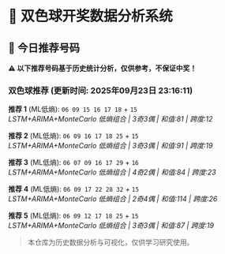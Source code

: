 # 🎯 双色球开奖数据分析系统

<!-- BEGIN:recommendations -->
## 🎯 今日推荐号码

**⚠️ 以下推荐号码基于历史统计分析，仅供参考，不保证中奖！**

### 双色球推荐 (更新时间: 2025年09月23日 23:16:11)

**推荐 1** (ML低熵): `06 09 15 16 17 18` + `15`  
*LSTM+ARIMA+MonteCarlo 低熵组合 | 3奇3偶 | 和值:81 | 跨度:12*

**推荐 2** (ML低熵): `06 09 16 17 18 25` + `15`  
*LSTM+ARIMA+MonteCarlo 低熵组合 | 3奇3偶 | 和值:91 | 跨度:19*

**推荐 3** (ML低熵): `06 07 09 16 17 29` + `16`  
*LSTM+ARIMA+MonteCarlo 低熵组合 | 4奇2偶 | 和值:84 | 跨度:23*

**推荐 4** (ML低熵): `06 09 17 22 28 32` + `15`  
*LSTM+ARIMA+MonteCarlo 低熵组合 | 2奇4偶 | 和值:114 | 跨度:26*

**推荐 5** (ML低熵): `06 09 12 17 18 25` + `15`  
*LSTM+ARIMA+MonteCarlo 低熵组合 | 3奇3偶 | 和值:87 | 跨度:19*

<!-- END:recommendations -->










































> 本仓库为历史数据分析与可视化，仅供学习研究使用。
